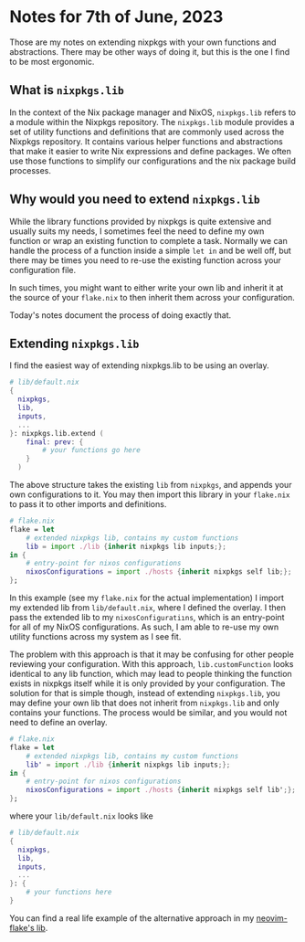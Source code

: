 # Notes for 7th of June, 2023

Those are my notes on extending nixpkgs with your own functions and
abstractions. There may be other ways of doing it, but this is the one I find
to be most ergonomic.

## What is `nixpkgs.lib`

In the context of the Nix package manager and NixOS, `nixpkgs.lib` refers to
a module within the Nixpkgs repository. The `nixpkgs.lib` module provides a
set of utility functions and definitions that are commonly used across the
Nixpkgs repository. It contains various helper functions and abstractions that
make it easier to write Nix expressions and define packages. We often use those
functions to simplify our configurations and the nix package build processes.

## Why would you need to extend `nixpkgs.lib`

While the library functions provided by nixpkgs is quite extensive and usually
suits my needs, I sometimes feel the need to define my own function or wrap an
existing function to complete a task. Normally we can handle the process of a
function inside a simple `let in` and be well off, but there may be times you
need to re-use the existing function across your configuration file.

In such times, you might want to either write your own lib and inherit it at
the source of your `flake.nix` to then inherit them across your configuration.

Today's notes document the process of doing exactly that.

## Extending `nixpkgs.lib`

I find the easiest way of extending nixpkgs.lib to be using an overlay.

```nix
# lib/default.nix
{
  nixpkgs,
  lib,
  inputs,
  ...
}: nixpkgs.lib.extend (
    final: prev: {
        # your functions go here
    }
  )
```

The above structure takes the existing `lib` from `nixpkgs`, and appends your
own configurations to it. You may then import this library in your `flake.nix`
to pass it to other imports and definitions.

```nix
# flake.nix
flake = let
    # extended nixpkgs lib, contains my custom functions
    lib = import ./lib {inherit nixpkgs lib inputs;};
in {
    # entry-point for nixos configurations
    nixosConfigurations = import ./hosts {inherit nixpkgs self lib;};
};
```

In this example (see my `flake.nix` for the actual implementation) I import my
extended lib from `lib/default.nix`, where I defined the overlay. I then pass
the extended lib to my `nixosConfiguratiıns`, which is an entry-point for all
of my NixOS configurations. As such, I am able to re-use my own utility
functions across my system as I see fit.

The problem with this approach is that it may be confusing for other people
reviewing your configuration. With this approach, `lib.customFunction` looks
identical to any lib function, which may lead to people thinking the function
exists in nixpkgs itself while it is only provided by your configuration. The
solution for that is simple though, instead of extending `nixpkgs.lib`, you may
define your own lib that does not inherit from `nixpkgs.lib` and only contains
your functions. The process would be similar, and you would not need to define
an overlay.

```nix
# flake.nix
flake = let
    # extended nixpkgs lib, contains my custom functions
    lib' = import ./lib {inherit nixpkgs lib inputs;};
in {
    # entry-point for nixos configurations
    nixosConfigurations = import ./hosts {inherit nixpkgs self lib';};
};
```

where your `lib/default.nix` looks like

```nix
# lib/default.nix
{
  nixpkgs,
  lib,
  inputs,
  ...
}: {
    # your functions here
}
```

You can find a real life example of the alternative approach in
my [neovim-flake's lib](https://github.com/NotAShelf/neovim-flake/blob/main/lib/stdlib-extended.nix).

